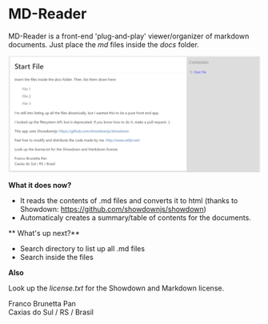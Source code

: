 # MD-Reader

MD-Reader is a front-end 'plug-and-play' viewer/organizer of markdown documents. Just place the *md* files inside the *docs* folder.

![Image](https://raw.githubusercontent.com/francopan/MD-Reader/master/preview.PNG "Image")

**What it does now?**

* It reads the contents of .md files and converts it to html (thanks to Showdown: https://github.com/showdownjs/showdown)
* Automaticaly creates a summary/table of contents for the documents.

** What's up next?**
* Search directory to list up all .md files
* Search inside the files

**Also**

Look up the *license.txt* for the Showdown and Markdown license.

Franco Brunetta Pan<br/>
Caxias do Sul / RS / Brasil
